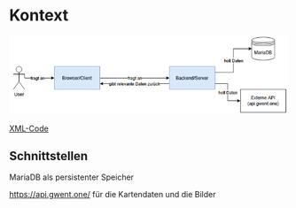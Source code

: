 # Kontext



![Kontextdiagramm.png](bilder%2FKontextdiagramm.png)

[XML-Code](XML-Code%2FKontextdiagramm.drawio.xml)

## Schnittstellen

MariaDB als persistenter Speicher

https://api.gwent.one/ für die Kartendaten und die Bilder
